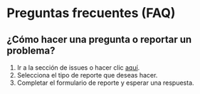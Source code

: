 # Preguntas frecuentes (FAQ)
## ¿Cómo hacer una pregunta o reportar un problema?
1. Ir a la sección de issues o hacer clic [aquí](https://github.com/mrg2000/programacion-1-2022-1/issues/new/choose).
2. Selecciona el tipo de reporte que deseas hacer.
3. Completar el formulario de reporte y esperar una respuesta.
